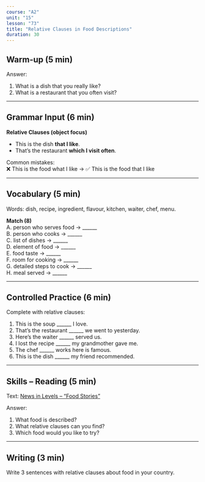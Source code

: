```yaml
---
course: "A2"
unit: "15"
lesson: "73"
title: "Relative Clauses in Food Descriptions"
duration: 30
---
```


## Warm-up (5 min)
Answer:
1. What is a dish that you really like?
2. What is a restaurant that you often visit?

-------

## Grammar Input (6 min)
**Relative Clauses (object focus)**  
- This is the dish **that I like**.  
- That’s the restaurant **which I visit often**.  

Common mistakes:  
❌ This is the food what I like → ✅ This is the food that I like  

-------

## Vocabulary (5 min)
Words: dish, recipe, ingredient, flavour, kitchen, waiter, chef, menu.  

**Match (8)**  
A. person who serves food → ______  
B. person who cooks → ______  
C. list of dishes → ______  
D. element of food → ______  
E. food taste → ______  
F. room for cooking → ______  
G. detailed steps to cook → ______  
H. meal served → ______  

-------

## Controlled Practice (6 min)
Complete with relative clauses:  
1. This is the soup ______ I love.  
2. That’s the restaurant ______ we went to yesterday.  
3. Here’s the waiter ______ served us.  
4. I lost the recipe ______ my grandmother gave me.  
5. The chef ______ works here is famous.  
6. This is the dish ______ my friend recommended.  

-------

## Skills – Reading (5 min)
Text: [News in Levels – “Food Stories”](https://www.newsinlevels.com/)  

Answer:  
1. What food is described?  
2. What relative clauses can you find?  
3. Which food would you like to try?  

-------

## Writing (3 min)
Write 3 sentences with relative clauses about food in your country.
